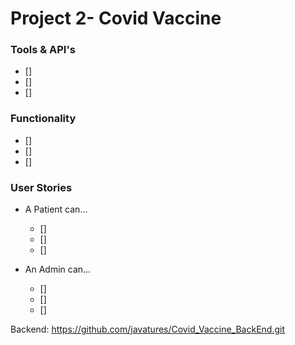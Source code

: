 # Project 2- Covid Vaccine

### Tools  & API's
- []
- []
- []

### Functionality
- []
- []
- []

### User Stories
- A Patient can...
    - []
    - []
    - []

- An Admin can...
    - []
    - []
    - []

Backend: https://github.com/javatures/Covid_Vaccine_BackEnd.git
